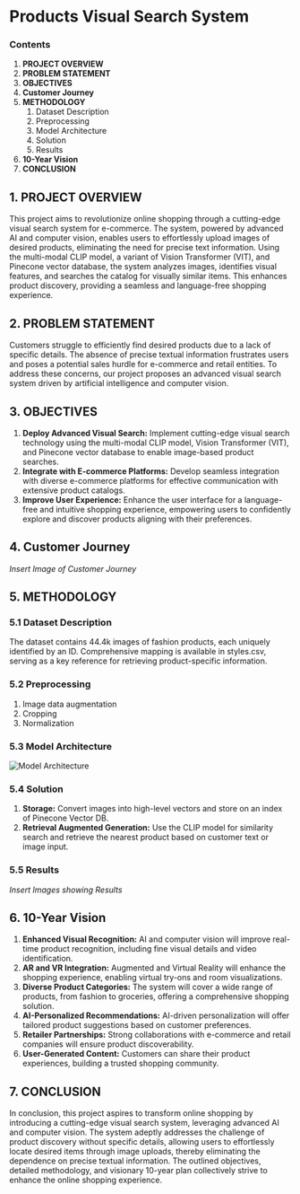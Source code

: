 # Products Visual Search System

### Contents

1. **PROJECT OVERVIEW**
2. **PROBLEM STATEMENT**
3. **OBJECTIVES**
4. **Customer Journey**
5. **METHODOLOGY**
   1. Dataset Description
   2. Preprocessing
   3. Model Architecture
   4. Solution
   5. Results
6. **10-Year Vision**
7. **CONCLUSION**

## 1. PROJECT OVERVIEW

This project aims to revolutionize online shopping through a cutting-edge visual search system for e-commerce. The system, powered by advanced AI and computer vision, enables users to effortlessly upload images of desired products, eliminating the need for precise text information. Using the multi-modal CLIP model, a variant of Vision Transformer (VIT), and Pinecone vector database, the system analyzes images, identifies visual features, and searches the catalog for visually similar items. This enhances product discovery, providing a seamless and language-free shopping experience.

## 2. PROBLEM STATEMENT

Customers struggle to efficiently find desired products due to a lack of specific details. The absence of precise textual information frustrates users and poses a potential sales hurdle for e-commerce and retail entities. To address these concerns, our project proposes an advanced visual search system driven by artificial intelligence and computer vision.

## 3. OBJECTIVES

1. **Deploy Advanced Visual Search:** Implement cutting-edge visual search technology using the multi-modal CLIP model, Vision Transformer (VIT), and Pinecone vector database to enable image-based product searches.
2. **Integrate with E-commerce Platforms:** Develop seamless integration with diverse e-commerce platforms for effective communication with extensive product catalogs.
3. **Improve User Experience:** Enhance the user interface for a language-free and intuitive shopping experience, empowering users to confidently explore and discover products aligning with their preferences.

## 4. Customer Journey

*Insert Image of Customer Journey*

## 5. METHODOLOGY

### 5.1 Dataset Description

The dataset contains 44.4k images of fashion products, each uniquely identified by an ID. Comprehensive mapping is available in styles.csv, serving as a key reference for retrieving product-specific information.

### 5.2 Preprocessing

1. Image data augmentation
2. Cropping
3. Normalization

### 5.3 Model Architecture

![ Model Architecture](C:/Users/SyedMuhammadFahadZah/Desktop/i.PNG)

### 5.4 Solution

1. **Storage:** Convert images into high-level vectors and store on an index of Pinecone Vector DB.
2. **Retrieval Augmented Generation:** Use the CLIP model for similarity search and retrieve the nearest product based on customer text or image input.

### 5.5 Results

*Insert Images showing Results*

## 6. 10-Year Vision

1. **Enhanced Visual Recognition:** AI and computer vision will improve real-time product recognition, including fine visual details and video identification.
2. **AR and VR Integration:** Augmented and Virtual Reality will enhance the shopping experience, enabling virtual try-ons and room visualizations.
3. **Diverse Product Categories:** The system will cover a wide range of products, from fashion to groceries, offering a comprehensive shopping solution.
4. **AI-Personalized Recommendations:** AI-driven personalization will offer tailored product suggestions based on customer preferences.
5. **Retailer Partnerships:** Strong collaborations with e-commerce and retail companies will ensure product discoverability.
6. **User-Generated Content:** Customers can share their product experiences, building a trusted shopping community.

## 7. CONCLUSION

In conclusion, this project aspires to transform online shopping by introducing a cutting-edge visual search system, leveraging advanced AI and computer vision. The system adeptly addresses the challenge of product discovery without specific details, allowing users to effortlessly locate desired items through image uploads, thereby eliminating the dependence on precise textual information. The outlined objectives, detailed methodology, and visionary 10-year plan collectively strive to enhance the online shopping experience.


